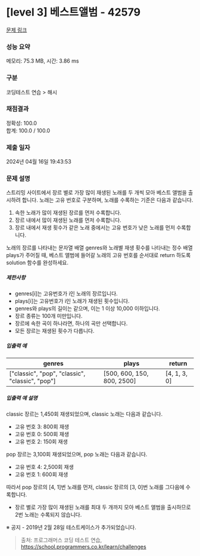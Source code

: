 # [level 3] 베스트앨범 - 42579 

[문제 링크](https://school.programmers.co.kr/learn/courses/30/lessons/42579) 

### 성능 요약

메모리: 75.3 MB, 시간: 3.86 ms

### 구분

코딩테스트 연습 > 해시

### 채점결과

정확성: 100.0<br/>합계: 100.0 / 100.0

### 제출 일자

2024년 04월 16일 19:43:53

### 문제 설명

<p>스트리밍 사이트에서 장르 별로 가장 많이 재생된 노래를 두 개씩 모아 베스트 앨범을 출시하려 합니다. 노래는 고유 번호로 구분하며, 노래를 수록하는 기준은 다음과 같습니다.</p>

<ol>
<li>속한 노래가 많이 재생된 장르를 먼저 수록합니다.</li>
<li>장르 내에서 많이 재생된 노래를 먼저 수록합니다.</li>
<li>장르 내에서 재생 횟수가 같은 노래 중에서는 고유 번호가 낮은 노래를 먼저 수록합니다.</li>
</ol>

<p>노래의 장르를 나타내는 문자열 배열 genres와 노래별 재생 횟수를 나타내는 정수 배열 plays가 주어질 때, 베스트 앨범에 들어갈 노래의 고유 번호를 순서대로 return 하도록 solution 함수를 완성하세요.</p>

<h5>제한사항</h5>

<ul>
<li>genres[i]는 고유번호가 i인 노래의 장르입니다.</li>
<li>plays[i]는 고유번호가 i인 노래가 재생된 횟수입니다.</li>
<li>genres와 plays의 길이는 같으며, 이는 1 이상 10,000 이하입니다.</li>
<li>장르 종류는 100개 미만입니다.</li>
<li>장르에 속한 곡이 하나라면, 하나의 곡만 선택합니다.</li>
<li>모든 장르는 재생된 횟수가 다릅니다.</li>
</ul>

<h5>입출력 예</h5>
<table class="table">
        <thead><tr>
<th>genres</th>
<th>plays</th>
<th>return</th>
</tr>
</thead>
        <tbody><tr>
<td>["classic", "pop", "classic", "classic", "pop"]</td>
<td>[500, 600, 150, 800, 2500]</td>
<td>[4, 1, 3, 0]</td>
</tr>
</tbody>
      </table>
<h5>입출력 예 설명</h5>

<p>classic 장르는 1,450회 재생되었으며, classic 노래는 다음과 같습니다.</p>

<ul>
<li>고유 번호 3: 800회 재생</li>
<li>고유 번호 0: 500회 재생</li>
<li>고유 번호 2: 150회 재생</li>
</ul>

<p>pop 장르는 3,100회 재생되었으며, pop 노래는 다음과 같습니다.</p>

<ul>
<li>고유 번호 4: 2,500회 재생</li>
<li>고유 번호 1: 600회 재생</li>
</ul>

<p>따라서 pop 장르의 [4, 1]번 노래를 먼저, classic 장르의 [3, 0]번 노래를 그다음에 수록합니다.</p>

<ul>
<li>장르 별로 가장 많이 재생된 노래를 최대 두 개까지 모아 베스트 앨범을 출시하므로 2번 노래는 수록되지 않습니다.</li>
</ul>

<p>※ 공지 - 2019년 2월 28일 테스트케이스가 추가되었습니다.</p>


> 출처: 프로그래머스 코딩 테스트 연습, https://school.programmers.co.kr/learn/challenges